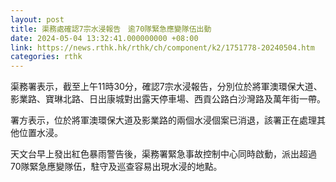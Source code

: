 ```yaml
---
layout: post
title: 渠務處確認7宗水浸報告　逾70隊緊急應變隊伍出動
date: 2024-05-04 13:32:41.000000000 +08:00
link: https://news.rthk.hk/rthk/ch/component/k2/1751778-20240504.htm
categories: rthk
---
```


渠務署表示，截至上午11時30分，確認7宗水浸報告，分別位於將軍澳環保大道、影業路、寶琳北路、日出康城對出露天停車場、西貢公路白沙灣路及萬年街一帶。

署方表示，位於將軍澳環保大道及影業路的兩個水浸個案已消退，該署正在處理其他位置水浸。

天文台早上發出紅色暴雨警告後，渠務署緊急事故控制中心同時啟動，派出超過70隊緊急應變隊伍，駐守及巡查容易出現水浸的地點。
